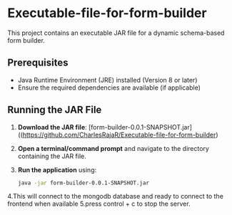 # Executable-file-for-form-builder

This project contains an executable JAR file for a dynamic schema-based form builder.

## Prerequisites

- Java Runtime Environment (JRE) installed (Version 8 or later)
- Ensure the required dependencies are available (if applicable)

## Running the JAR File

1. **Download the JAR file**: [form-builder-0.0.1-SNAPSHOT.jar]((https://github.com/CharlesRajaR/Executable-file-for-form-builder)
2. **Open a terminal/command prompt** and navigate to the directory containing the JAR file.
3. **Run the application** using:

   ```sh
   java -jar form-builder-0.0.1-SNAPSHOT.jar
4.This will connect to the mongodb database and ready to connect to the frontend when available
5.press control + c to stop the server.
